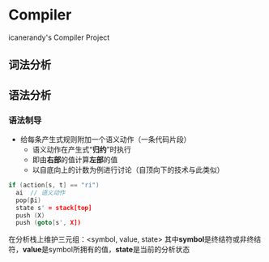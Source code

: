 # Compiler
icanerandy's Compiler Project

## 词法分析

## 语法分析
### 语法制导
- 给每条产生式规则附加一个语义动作（一条代码片段）
  - 语义动作在产生式“**归约**”时执行
  - 即由**右部**的值计算**左部**的值
  - 以自底向上的计数为例进行讨论（自顶向下的技术与此类似）
```cpp
if (action[s, t] == "ri")
  ai  // 语义动作
  pop(βi)
  state s' = stack[top]
  push (X)
  push (goto[s', X])
```
在分析栈上维护三元组：<symbol, value, state>
其中**symbol**是终结符或非终结符，**value**是symbol所拥有的值，**state**是当前的分析状态
